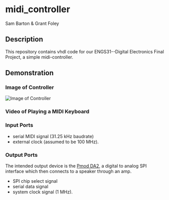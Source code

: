# midi_controller

Sam Barton & Grant Foley

## Description

This repository contains vhdl code for our ENGS31--Digital Electronics Final Project, a simple midi-controller.

## Demonstration

### Image of Controller
![Image of Controller](docs/midi_controller.jpeg "Image of Controller")

### Video of Playing a MIDI Keyboard


### Input Ports

* serial MIDI signal (31.25 kHz baudrate)
* external clock (assumed to be 100 MHz).

### Output Ports

The intended output device is the [Pmod DA2](https://digilent.com/shop/pmod-da2-two-12-bit-d-a-outputs), a digital to analog SPI interface which then connects to a speaker through an amp.

* SPI chip select signal
* serial data signal
* system clock signal (1 MHz).

